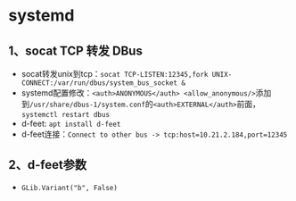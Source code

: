 # systemd

## 1、socat TCP 转发 DBus

- socat转发unix到tcp：`socat TCP-LISTEN:12345,fork UNIX-CONNECT:/var/run/dbus/system_bus_socket &`
- systemd配置修改：`<auth>ANONYMOUS</auth> <allow_anonymous/>`添加到`/usr/share/dbus-1/system.conf`的`<auth>EXTERNAL</auth>`前面，`systemctl restart dbus`
- d-feet: `apt install d-feet`
- d-feet连接：`Connect to other bus -> tcp:host=10.21.2.184,port=12345`

## 2、d-feet参数

- `GLib.Variant("b", False)`